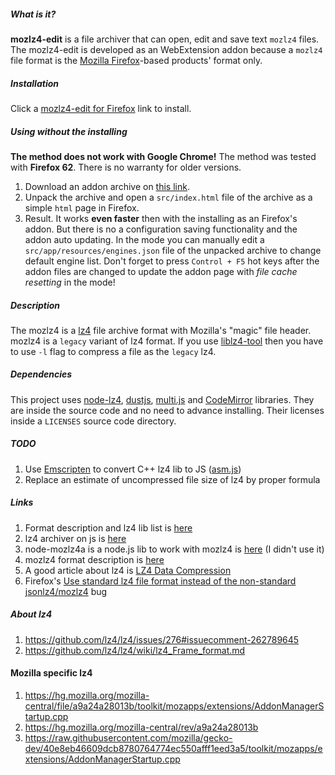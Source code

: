 ##### What is it?
**mozlz4-edit** is a file archiver that can open, edit and save text ```mozlz4``` files.
<br>
The mozlz4-edit is developed as an WebExtension addon because a ```mozlz4```
file format is the [Mozilla Firefox](https://www.mozilla.org)-based products' format only.

##### Installation
Click a [mozlz4-edit for Firefox](https://addons.mozilla.org/addon/mozlz4-edit/) link to install.

##### Using without the installing
**The method does not work with Google Chrome!** The method was tested with **Firefox 62**. There is no warranty for older versions.
1. Download an addon archive on [this link](https://github.com/serj-kzv/mozlz4-edit/archive/master.zip).
2. Unpack the archive and open a ```src/index.html``` file of the archive as a simple ```html``` page in Firefox.
3. Result. It works **even faster** then with the installing as an Firefox's addon.
But there is no a configuration saving functionality and the addon auto updating.
In the mode you can manually edit a ```src/app/resources/engines.json``` file of the unpacked archive to change default engine list.
Don't forget to press ```Control + F5``` hot keys after the addon files are changed to update the addon page with *file cache resetting* in the mode!

##### Description

The mozlz4 is a [lz4](https://lz4.github.io/lz4/) file archive format with Mozilla's "magic" file header.
<br>
mozlz4 is a ```legacy``` variant of lz4 format. If you use [liblz4-tool](https://packages.ubuntu.com/liblz4-tool) then you have to use ```-l```
flag to compress a file as the ```legacy``` lz4.

##### Dependencies

This project uses [node-lz4](https://github.com/pierrec/node-lz4),
[dustjs](https://github.com/linkedin/dustjs),
[multi.js](https://github.com/fabianlindfors/multi.js)
and [CodeMirror](https://github.com/codemirror/CodeMirror) libraries.
They are inside the source code and no need to advance installing.
Their licenses inside a ```LICENSES``` source code directory.

##### TODO
1. Use [Emscripten](http://kripken.github.io/emscripten-site/)
to convert C++ lz4 lib to JS ([asm.js](https://developer.mozilla.org/en-US/docs/Games/Tools/asm.js))
2. Replace an estimate of uncompressed file size of lz4
by proper formula

##### Links
1. Format description and lz4 lib list is [here](https://github.com/lz4/lz4)  
2. lz4 archiver on js is [here](https://github.com/pierrec/node-lz4)
3. node-mozlz4a is a node.js lib to work with mozlz4 is [here](https://github.com/piroor/node-mozlz4a) (I didn't use it)
4. mozlz4 format description is [here](https://dxr.mozilla.org/mozilla-central/rev/2535bad09d720e71a982f3f70dd6925f66ab8ec7/toolkit/components/lz4/lz4.js#54)
5. A good article about lz4 is [LZ4 Data Compression](https://www.brutaldeluxe.fr/products/crossdevtools/lz4/index.html)
6. Firefox's [Use standard lz4 file format instead of the non-standard jsonlz4/mozlz4](https://bugzilla.mozilla.org/show_bug.cgi?id=1209390) bug

##### About lz4
1. https://github.com/lz4/lz4/issues/276#issuecomment-262789645
2. https://github.com/lz4/lz4/wiki/lz4_Frame_format.md

#### Mozilla specific lz4
1. https://hg.mozilla.org/mozilla-central/file/a9a24a28013b/toolkit/mozapps/extensions/AddonManagerStartup.cpp
2. https://hg.mozilla.org/mozilla-central/rev/a9a24a28013b
3. https://raw.githubusercontent.com/mozilla/gecko-dev/40e8eb46609dcb8780764774ec550afff1eed3a5/toolkit/mozapps/extensions/AddonManagerStartup.cpp
